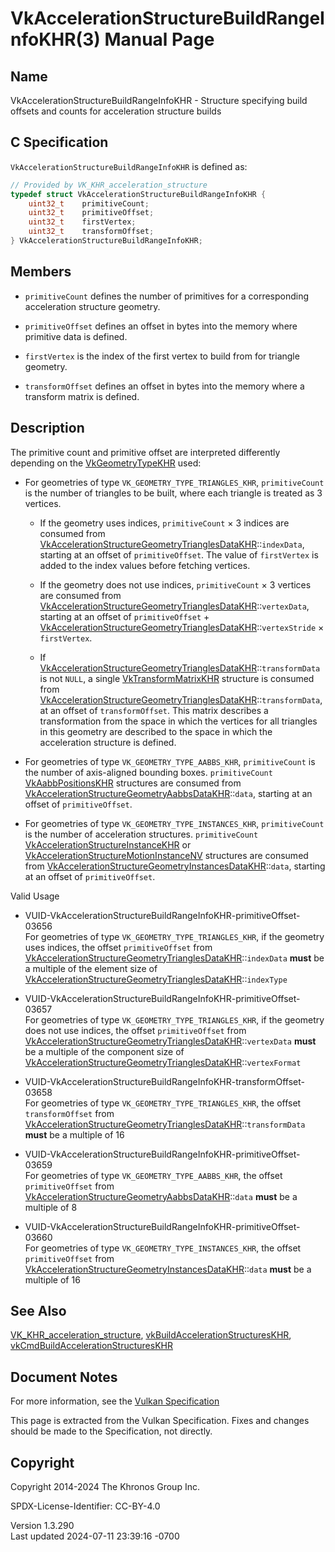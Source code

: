 # VkAccelerationStructureBuildRangeInfoKHR(3) Manual Page

## Name

VkAccelerationStructureBuildRangeInfoKHR - Structure specifying build
offsets and counts for acceleration structure builds



## <a href="#_c_specification" class="anchor"></a>C Specification

`VkAccelerationStructureBuildRangeInfoKHR` is defined as:

``` c
// Provided by VK_KHR_acceleration_structure
typedef struct VkAccelerationStructureBuildRangeInfoKHR {
    uint32_t    primitiveCount;
    uint32_t    primitiveOffset;
    uint32_t    firstVertex;
    uint32_t    transformOffset;
} VkAccelerationStructureBuildRangeInfoKHR;
```

## <a href="#_members" class="anchor"></a>Members

- `primitiveCount` defines the number of primitives for a corresponding
  acceleration structure geometry.

- `primitiveOffset` defines an offset in bytes into the memory where
  primitive data is defined.

- `firstVertex` is the index of the first vertex to build from for
  triangle geometry.

- `transformOffset` defines an offset in bytes into the memory where a
  transform matrix is defined.

## <a href="#_description" class="anchor"></a>Description

The primitive count and primitive offset are interpreted differently
depending on the [VkGeometryTypeKHR](https://registry.khronos.org/vulkan/specs/1.3-extensions/man/html/VkGeometryTypeKHR.html) used:

- For geometries of type `VK_GEOMETRY_TYPE_TRIANGLES_KHR`,
  `primitiveCount` is the number of triangles to be built, where each
  triangle is treated as 3 vertices.

  - If the geometry uses indices, `primitiveCount` × 3 indices are
    consumed from
    [VkAccelerationStructureGeometryTrianglesDataKHR](https://registry.khronos.org/vulkan/specs/1.3-extensions/man/html/VkAccelerationStructureGeometryTrianglesDataKHR.html)::`indexData`,
    starting at an offset of `primitiveOffset`. The value of
    `firstVertex` is added to the index values before fetching vertices.

  - If the geometry does not use indices, `primitiveCount` × 3 vertices
    are consumed from
    [VkAccelerationStructureGeometryTrianglesDataKHR](https://registry.khronos.org/vulkan/specs/1.3-extensions/man/html/VkAccelerationStructureGeometryTrianglesDataKHR.html)::`vertexData`,
    starting at an offset of `primitiveOffset` +
    [VkAccelerationStructureGeometryTrianglesDataKHR](https://registry.khronos.org/vulkan/specs/1.3-extensions/man/html/VkAccelerationStructureGeometryTrianglesDataKHR.html)::`vertexStride`
    × `firstVertex`.

  - If
    [VkAccelerationStructureGeometryTrianglesDataKHR](https://registry.khronos.org/vulkan/specs/1.3-extensions/man/html/VkAccelerationStructureGeometryTrianglesDataKHR.html)::`transformData`
    is not `NULL`, a single
    [VkTransformMatrixKHR](https://registry.khronos.org/vulkan/specs/1.3-extensions/man/html/VkTransformMatrixKHR.html) structure is
    consumed from
    [VkAccelerationStructureGeometryTrianglesDataKHR](https://registry.khronos.org/vulkan/specs/1.3-extensions/man/html/VkAccelerationStructureGeometryTrianglesDataKHR.html)::`transformData`,
    at an offset of `transformOffset`. This matrix describes a
    transformation from the space in which the vertices for all
    triangles in this geometry are described to the space in which the
    acceleration structure is defined.

- For geometries of type `VK_GEOMETRY_TYPE_AABBS_KHR`, `primitiveCount`
  is the number of axis-aligned bounding boxes. `primitiveCount`
  [VkAabbPositionsKHR](https://registry.khronos.org/vulkan/specs/1.3-extensions/man/html/VkAabbPositionsKHR.html) structures are consumed
  from
  [VkAccelerationStructureGeometryAabbsDataKHR](https://registry.khronos.org/vulkan/specs/1.3-extensions/man/html/VkAccelerationStructureGeometryAabbsDataKHR.html)::`data`,
  starting at an offset of `primitiveOffset`.

- For geometries of type `VK_GEOMETRY_TYPE_INSTANCES_KHR`,
  `primitiveCount` is the number of acceleration structures.
  `primitiveCount`
  [VkAccelerationStructureInstanceKHR](https://registry.khronos.org/vulkan/specs/1.3-extensions/man/html/VkAccelerationStructureInstanceKHR.html)
  or
  [VkAccelerationStructureMotionInstanceNV](https://registry.khronos.org/vulkan/specs/1.3-extensions/man/html/VkAccelerationStructureMotionInstanceNV.html)
  structures are consumed from
  [VkAccelerationStructureGeometryInstancesDataKHR](https://registry.khronos.org/vulkan/specs/1.3-extensions/man/html/VkAccelerationStructureGeometryInstancesDataKHR.html)::`data`,
  starting at an offset of `primitiveOffset`.

Valid Usage

- <a
  href="#VUID-VkAccelerationStructureBuildRangeInfoKHR-primitiveOffset-03656"
  id="VUID-VkAccelerationStructureBuildRangeInfoKHR-primitiveOffset-03656"></a>
  VUID-VkAccelerationStructureBuildRangeInfoKHR-primitiveOffset-03656  
  For geometries of type `VK_GEOMETRY_TYPE_TRIANGLES_KHR`, if the
  geometry uses indices, the offset `primitiveOffset` from
  [VkAccelerationStructureGeometryTrianglesDataKHR](https://registry.khronos.org/vulkan/specs/1.3-extensions/man/html/VkAccelerationStructureGeometryTrianglesDataKHR.html)::`indexData`
  **must** be a multiple of the element size of
  [VkAccelerationStructureGeometryTrianglesDataKHR](https://registry.khronos.org/vulkan/specs/1.3-extensions/man/html/VkAccelerationStructureGeometryTrianglesDataKHR.html)::`indexType`

- <a
  href="#VUID-VkAccelerationStructureBuildRangeInfoKHR-primitiveOffset-03657"
  id="VUID-VkAccelerationStructureBuildRangeInfoKHR-primitiveOffset-03657"></a>
  VUID-VkAccelerationStructureBuildRangeInfoKHR-primitiveOffset-03657  
  For geometries of type `VK_GEOMETRY_TYPE_TRIANGLES_KHR`, if the
  geometry does not use indices, the offset `primitiveOffset` from
  [VkAccelerationStructureGeometryTrianglesDataKHR](https://registry.khronos.org/vulkan/specs/1.3-extensions/man/html/VkAccelerationStructureGeometryTrianglesDataKHR.html)::`vertexData`
  **must** be a multiple of the component size of
  [VkAccelerationStructureGeometryTrianglesDataKHR](https://registry.khronos.org/vulkan/specs/1.3-extensions/man/html/VkAccelerationStructureGeometryTrianglesDataKHR.html)::`vertexFormat`

- <a
  href="#VUID-VkAccelerationStructureBuildRangeInfoKHR-transformOffset-03658"
  id="VUID-VkAccelerationStructureBuildRangeInfoKHR-transformOffset-03658"></a>
  VUID-VkAccelerationStructureBuildRangeInfoKHR-transformOffset-03658  
  For geometries of type `VK_GEOMETRY_TYPE_TRIANGLES_KHR`, the offset
  `transformOffset` from
  [VkAccelerationStructureGeometryTrianglesDataKHR](https://registry.khronos.org/vulkan/specs/1.3-extensions/man/html/VkAccelerationStructureGeometryTrianglesDataKHR.html)::`transformData`
  **must** be a multiple of 16

- <a
  href="#VUID-VkAccelerationStructureBuildRangeInfoKHR-primitiveOffset-03659"
  id="VUID-VkAccelerationStructureBuildRangeInfoKHR-primitiveOffset-03659"></a>
  VUID-VkAccelerationStructureBuildRangeInfoKHR-primitiveOffset-03659  
  For geometries of type `VK_GEOMETRY_TYPE_AABBS_KHR`, the offset
  `primitiveOffset` from
  [VkAccelerationStructureGeometryAabbsDataKHR](https://registry.khronos.org/vulkan/specs/1.3-extensions/man/html/VkAccelerationStructureGeometryAabbsDataKHR.html)::`data`
  **must** be a multiple of 8

- <a
  href="#VUID-VkAccelerationStructureBuildRangeInfoKHR-primitiveOffset-03660"
  id="VUID-VkAccelerationStructureBuildRangeInfoKHR-primitiveOffset-03660"></a>
  VUID-VkAccelerationStructureBuildRangeInfoKHR-primitiveOffset-03660  
  For geometries of type `VK_GEOMETRY_TYPE_INSTANCES_KHR`, the offset
  `primitiveOffset` from
  [VkAccelerationStructureGeometryInstancesDataKHR](https://registry.khronos.org/vulkan/specs/1.3-extensions/man/html/VkAccelerationStructureGeometryInstancesDataKHR.html)::`data`
  **must** be a multiple of 16

## <a href="#_see_also" class="anchor"></a>See Also

[VK_KHR_acceleration_structure](https://registry.khronos.org/vulkan/specs/1.3-extensions/man/html/VK_KHR_acceleration_structure.html),
[vkBuildAccelerationStructuresKHR](https://registry.khronos.org/vulkan/specs/1.3-extensions/man/html/vkBuildAccelerationStructuresKHR.html),
[vkCmdBuildAccelerationStructuresKHR](https://registry.khronos.org/vulkan/specs/1.3-extensions/man/html/vkCmdBuildAccelerationStructuresKHR.html)

## <a href="#_document_notes" class="anchor"></a>Document Notes

For more information, see the <a
href="https://registry.khronos.org/vulkan/specs/1.3-extensions/html/vkspec.html#VkAccelerationStructureBuildRangeInfoKHR"
target="_blank" rel="noopener">Vulkan Specification</a>

This page is extracted from the Vulkan Specification. Fixes and changes
should be made to the Specification, not directly.

## <a href="#_copyright" class="anchor"></a>Copyright

Copyright 2014-2024 The Khronos Group Inc.

SPDX-License-Identifier: CC-BY-4.0

Version 1.3.290  
Last updated 2024-07-11 23:39:16 -0700
